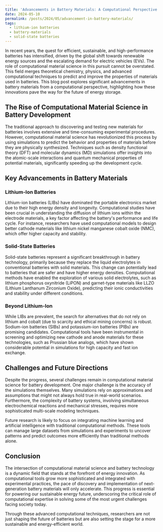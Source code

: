 ```yaml
---
title: 'Advancements in Battery Materials: A Computational Perspective'
date: 2024-05-10
permalink: /posts/2024/05/advancement-in-battery-materials/
tags:
  - lithium-ion batteries
  - battery-materials
  - solid-state batteries
---
```


In recent years, the quest for efficient, sustainable, and high-performance batteries has intensified, driven by the global shift towards renewable energy sources and the escalating demand for electric vehicles (EVs). The role of computational material science in this pursuit cannot be overstated. This field merges theoretical chemistry, physics, and advanced computational techniques to predict and improve the properties of materials used in batteries. This blog post explores significant advancements in battery materials from a computational perspective, highlighting how these innovations pave the way for the future of energy storage.

## The Rise of Computational Material Science in Battery Development
The traditional approach to discovering and testing new materials for batteries involves extensive and time-consuming experimental procedures. However, computational material science has revolutionized this process by using simulations to predict the behavior and properties of materials before they are physically synthesized. Techniques such as density functional theory (DFT) and molecular dynamics (MD) simulations offer insights into the atomic-scale interactions and quantum mechanical properties of potential materials, significantly speeding up the development cycle.

## Key Advancements in Battery Materials
### Lithium-Ion Batteries
Lithium-ion batteries (LIBs) have dominated the portable electronics market due to their high energy density and longevity. Computational studies have been crucial in understanding the diffusion of lithium ions within the electrode materials, a key factor affecting the battery's performance and life cycle. For instance, researchers have used computational models to design better cathode materials like lithium nickel manganese cobalt oxide (NMC), which offer higher capacity and stability.

### Solid-State Batteries
Solid-state batteries represent a significant breakthrough in battery technology, primarily because they replace the liquid electrolytes in conventional batteries with solid materials. This change can potentially lead to batteries that are safer and have higher energy densities. Computational methods have enabled the exploration of various solid electrolytes, such as lithium phosphorus oxynitride (LiPON) and garnet-type materials like LLZO (Lithium Lanthanum Zirconium Oxide), predicting their ionic conductivities and stability under different conditions.

### Beyond Lithium-Ion
While LIBs are prevalent, the search for alternatives that do not rely on lithium and cobalt (due to scarcity and ethical mining concerns) is robust. Sodium-ion batteries (SIBs) and potassium-ion batteries (PIBs) are promising candidates. Computational tools have been instrumental in screening and optimizing new cathode and anode materials for these technologies, such as Prussian blue analogs, which have shown considerable potential in simulations for high capacity and fast ion exchange.

## Challenges and Future Directions
Despite the progress, several challenges remain in computational material science for battery development. One major challenge is the accuracy of the simulations themselves. Many simulations rely on approximations and assumptions that might not always hold true in real-world scenarios. Furthermore, the complexity of battery systems, involving simultaneous electrochemical reactions and mechanical stresses, requires more sophisticated multi-scale modeling techniques.

Future research is likely to focus on integrating machine learning and artificial intelligence with traditional computational methods. These tools can manage large datasets from simulations and experiments to uncover patterns and predict outcomes more efficiently than traditional methods alone.

## Conclusion
The intersection of computational material science and battery technology is a dynamic field that stands at the forefront of energy innovation. As computational tools grow more sophisticated and integrated with experimental practices, the pace of discovery and implementation of next-generation battery materials will only accelerate. This progress is essential for powering our sustainable energy future, underscoring the critical role of computational expertise in solving some of the most urgent challenges facing society today.

Through these advanced computational techniques, researchers are not just shaping the future of batteries but are also setting the stage for a more sustainable and energy-efficient world.


